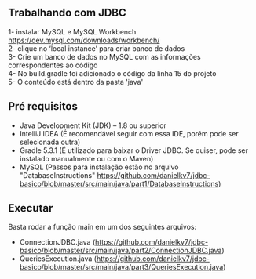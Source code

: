 ## Trabalhando com JDBC
1- instalar MySQL e MySQL Workbench https://dev.mysql.com/downloads/workbench/ <br>
2- clique no ‘local instance’ para criar banco de dados <br>
3- Crie um banco de dados no MySQL com as informações correspondentes ao código <br>
4- No build.gradle foi adicionado o código da linha 15 do projeto <br>
5- O conteúdo está dentro da pasta 'java' <br>

## Pré requisitos 
- Java Development Kit (JDK) – 1.8 ou superior
- IntelliJ IDEA (É recomendável seguir com essa IDE, porém pode ser selecionada outra) <br>
- Gradle 5.3.1 (É utilizado para baixar o Driver JDBC. Se quiser, pode ser instalado manualmente ou com o Maven) <br>
- MySQL (Passos para instalação estão no arquivo "DatabaseInstructions" https://github.com/danielkv7/jdbc-basico/blob/master/src/main/java/part1/DatabaseInstructions) <br>

## Executar
Basta rodar a função main em um dos seguintes arquivos:
- ConnectionJDBC.java (https://github.com/danielkv7/jdbc-basico/blob/master/src/main/java/part2/ConnectionJDBC.java) <br>
- QueriesExecution.java (https://github.com/danielkv7/jdbc-basico/blob/master/src/main/java/part3/QueriesExecution.java)
